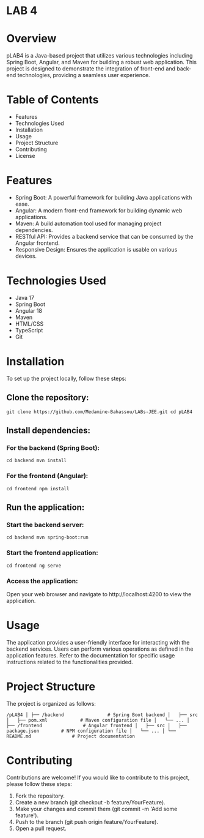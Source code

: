 # LAB 4 

# Overview
pLAB4 is a Java-based project that utilizes various technologies including Spring Boot, Angular, and Maven for building a robust web application. This project is designed to demonstrate the integration of front-end and back-end technologies, providing a seamless user experience.

# Table of Contents
- Features
- Technologies Used
- Installation
- Usage
- Project Structure
- Contributing
- License

# Features
- Spring Boot: A powerful framework for building Java applications with ease.
- Angular: A modern front-end framework for building dynamic web applications.
- Maven: A build automation tool used for managing project dependencies.
- RESTful API: Provides a backend service that can be consumed by the Angular frontend.
- Responsive Design: Ensures the application is usable on various devices.

# Technologies Used
- Java 17
- Spring Boot
- Angular 18
- Maven
- HTML/CSS
- TypeScript
- Git

# Installation
To set up the project locally, follow these steps:

## Clone the repository:
``
git clone https://github.com/Medamine-Bahassou/LABs-JEE.git
cd pLAB4
``
## Install dependencies:

### For the backend (Spring Boot):
``
cd backend
mvn install
``

### For the frontend (Angular):
``
cd frontend
npm install
``

## Run the application:

### Start the backend server:
``
cd backend
mvn spring-boot:run
``

### Start the frontend application:
``
cd frontend
ng serve
``

### Access the application:
Open your web browser and navigate to http://localhost:4200 to view the application.

# Usage
The application provides a user-friendly interface for interacting with the backend services. Users can perform various operations as defined in the application features. Refer to the documentation for specific usage instructions related to the functionalities provided.

# Project Structure
The project is organized as follows:

``
/pLAB4
│
├── /backend                # Spring Boot backend
│   ├── src
│   ├── pom.xml            # Maven configuration file
│   └── ...
│
├── /frontend               # Angular frontend
│   ├── src
│   ├── package.json        # NPM configuration file
│   └── ...
│
└── README.md               # Project documentation
``

# Contributing
Contributions are welcome! If you would like to contribute to this project, please follow these steps:

1. Fork the repository.
2. Create a new branch (git checkout -b feature/YourFeature).
3. Make your changes and commit them (git commit -m 'Add some feature').
4. Push to the branch (git push origin feature/YourFeature).
5. Open a pull request.
